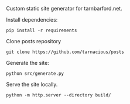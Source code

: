 Custom static site generator for tarnbarford.net.

Install dependencies:

```
pip install -r requirements
```

Clone posts repository

```
git clone https://github.com/tarnacious/posts
```

Generate the site:

```
python src/generate.py
```

Serve the site locally.

```
python -m http.server --directory build/
```
